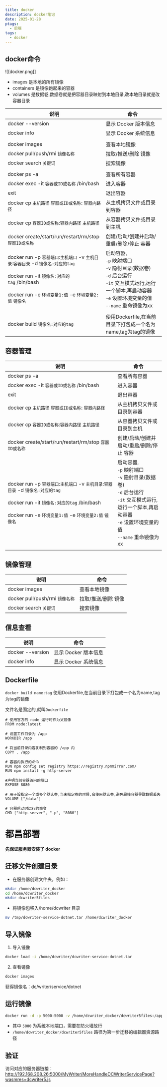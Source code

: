 ```yaml
---
title: docker
description: docker笔记
date: 2025-01-28
ptags:
  - 后端
tags:
  - docker
---
```


## docker命令
![[docker.png]]
- images 是本地的所有镜像
- containers 是镜像跑起来的容器
- volumes 是数据卷,数据卷就是把容器目录映射到本地目录,改本地目录就是改容器目录

| 说明                                                                                                                                                           | 命令                                                                                                                            |
| ------------------------------------------------------------------------------------------------------------------------------------------------------------ | ----------------------------------------------------------------------------------------------------------------------------- |
| docker --version                                                                                                                                             | 显示 Docker 版本信息                                                                                                                |
| docker info                                                                                                                                                  | 显示 Docker 系统信息                                                                                                                |
|                                                                                                                                                              |                                                                                                                               |
| docker images                                                                                                                                                | 查看本地镜像                                                                                                                        |
| docker pull/push/rmi `镜像名称`                                                                                                                                  | 拉取/推送/删除 镜像                                                                                                                   |
| docker search `关键词`                                                                                                                                          | 搜索镜像                                                                                                                          |
|                                                                                                                                                              |                                                                                                                               |
| docker ps -a                                                                                                                                                 | 查看所有容器                                                                                                                        |
| docker exec -it `容器或ID或名称` /bin/bash                                                                                                                         | 进入容器                                                                                                                          |
| exit                                                                                                                                                         | 退出容器                                                                                                                          |
| docker cp `主机路径` `容器或ID或名称`: `容器内路径`                                                                                                                         | 从主机拷贝文件或目录到容器                                                                                                                 |
| docker cp `容器ID或名称`:`容器内路径` `主机路径`                                                                                                                           | 从容器拷贝文件或目录到主机                                                                                                                 |
| docker create/start/run/restart/rm/stop `容器ID或名称`                                                                                                            | 创建/启动/创建并启动/重启/删除/停止 容器                                                                                                       |
| docker run -p `容器端口`:`主机端口` -v `主机目录`:`容器目录` -d `镜像名:对应的tag`<br><br>docker run -it `镜像名:对应的tag` /bin/bash<br><br>docker run  -e `环境变量1:值` -e `环境变量2:值` `镜像名` | 启动容器,<br>`-p`   映射端口<br>`-v`   隐射目录(数据卷)<br>`-d`   后台运行<br>`-it`  交互模式运行,运行一个脚本,再启动容器<br>`-e`   设置环境变量的值<br>`--name`  重命镜像为xx |
|                                                                                                                                                              |                                                                                                                               |
| docker build `镜像名:对应的tag`                                                                                                                                    | 使用Dockerfile,在当前目录下打包成一个名为name,tag为tag的镜像                                                                                     |

## 容器管理

| 说明                                                                                                                                                           | 命令                                                                                                                            |
| ------------------------------------------------------------------------------------------------------------------------------------------------------------ | ----------------------------------------------------------------------------------------------------------------------------- |
| docker ps -a                                                                                                                                                 | 查看所有容器                                                                                                                        |
| docker exec -it `容器或ID或名称` /bin/bash                                                                                                                         | 进入容器                                                                                                                          |
| exit                                                                                                                                                         | 退出容器                                                                                                                          |
| docker cp `主机路径` `容器或ID或名称`: `容器内路径`                                                                                                                         | 从主机拷贝文件或目录到容器                                                                                                                 |
| docker cp `容器ID或名称`:`容器内路径` `主机路径`                                                                                                                           | 从容器拷贝文件或目录到主机                                                                                                                 |
| docker create/start/run/restart/rm/stop `容器ID或名称`                                                                                                            | 创建/启动/创建并启动/重启/删除/停止 容器                                                                                                       |
| docker run -p `容器端口`:`主机端口` -v `主机目录`:`容器目录` -d `镜像名:对应的tag`<br><br>docker run -it `镜像名:对应的tag` /bin/bash<br><br>docker run  -e `环境变量1:值` -e `环境变量2:值` `镜像名` | 启动容器,<br>`-p`   映射端口<br>`-v`   隐射目录(数据卷)<br>`-d`   后台运行<br>`-it`  交互模式运行,运行一个脚本,再启动容器<br>`-e`   设置环境变量的值<br>`--name`  重命镜像为xx |
|                                                                                                                                                              |                                                                                                                               |

## 镜像管理

| 说明                          | 命令          |
| --------------------------- | ----------- |
| docker images               | 查看本地镜像      |
| docker pull/push/rmi `镜像名称` | 拉取/推送/删除 镜像 |
| docker search `关键词`         | 搜索镜像        |


## 信息查看

| 说明               | 命令             |
| ---------------- | -------------- |
| docker --version | 显示 Docker 版本信息 |
| docker info      | 显示 Docker 系统信息 |

## Dockerfile
`docker build name:tag`   使用Dockerfile,在当前目录下打包成一个名为name,tag为tag的镜像

文件名是固定的,就叫`Dockerfile`

```shell
# 使用官方的 node 运行时作为父镜像  
FROM node:latest
  
# 设置工作目录为 /app  
WORKDIR /app
  
# 将当前目录内容复制到容器的 /app 内  
COPY . /app  
  
# 容器内执行的命令
RUN npm config set registry https://registry.npmmirror.com/
RUN npm install -g http-server

#声明当前容器访问的端口
EXPOSE 8080

# 用于设指定一个或多个默认卷,当未指定卷的时候,会使用默认卷,避免删掉容器导致数据丢失
VOLUME ["/data"] 

# 容器启动时运行的命令  
CMD ["http-server", "-p", "8080"]
```



# 都昌部署
**先保证服务器安装了 docker**

## 迁移文件创建目录

- 在服务器创建文件夹，例如：

```bash
mkdir /home/dcwriter_docker
cd /home/dcwriter_docker
mkdir dcwriter5files
```

- 将镜像包移入/home/dcwriter 目录

```bash
mv /tmp/dcwriter-service-dotnet.tar /home/dcwriter_docker
```

## 导入镜像

1.  导入镜像

```bash
docker load -i /home/dcwriter/dcwriter-service-dotnet.tar
```

2.  查看镜像

```bash
docker images
```

获得镜像名：dc/writer/service/dotnet

## 运行镜像

```bash
docker run -d -p 5000:5000 -v /home/dcwriter_docker/dcwriter5files:/app/dcwriter5files -it dc/writer/service/dotnet:3.1
```

- 其中 `5000` 为系统本地端口，需要在防火墙放行
- `/home/dcwriter_docker/dcwriter5files` 路径为第一步迁移的编辑器资源路径

## 验证

访问对应的服务器链接：  
http://192.168.208.26:5000/MyWriter/MoreHandleDCWriterServicePage?wasmres=dcwriter5.js
